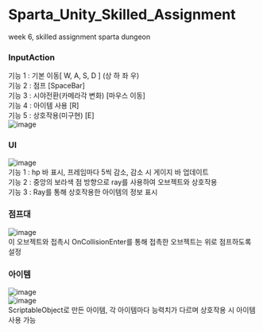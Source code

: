 # Sparta_Unity_Skilled_Assignment  
 week 6, skilled assignment sparta dungeon

### InputAction  
기능 1 : 기본 이동[ W, A, S, D ] (상 하 좌 우)  
기능 2 : 점프 [SpaceBar]  
기능 3 : 시야전환(카메라각 변화) [마우스 이동]  
기능 4 : 아이템 사용 [R]  
기능 5 : 상호작용(미구현) [E]  
![image](https://github.com/user-attachments/assets/7d0dd81d-2e0d-483c-9d26-cd41ab19991a)  

### UI  
![image](https://github.com/user-attachments/assets/3ebd5f44-a9ea-413e-a236-6739f11bca3c)  
기능 1 : hp 바 표시, 프레임마다 5씩 감소, 감소 시 게이지 바 업데이트  
기능 2 : 중앙의 보라색 점 방향으로 ray를 사용하여 오브젝트와 상호작용  
기능 3 : Ray를 통해 상호작용한 아이템의 정보 표시  

### 점프대  
![image](https://github.com/user-attachments/assets/55cb3355-98af-4c9d-87f0-08b7ce1fc415)  
이 오브젝트와 접촉시 OnCollisionEnter를 통해 접촉한 오브젝트는 위로 점프하도록 설정  

### 아이템  
![image](https://github.com/user-attachments/assets/24603df2-f2df-4839-a2b6-c38a811e85ae)  
![image](https://github.com/user-attachments/assets/11a0ce1b-bbab-42d2-9cdf-fe37e3a96b2c)  
ScriptableObject로 만든 아이템, 각 아이템마다 능력치가 다르며 상호작용 시 아이템 사용 가능  
